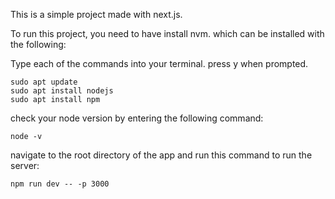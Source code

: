 This is a simple project made with next.js.

To run this project, you need to have install nvm. which can be installed with the following:

Type each of the commands into your terminal. press y when prompted.

```
sudo apt update
sudo apt install nodejs
sudo apt install npm
```

check your node version by entering the following command:
```
node -v
```

navigate to the root directory of the app and run this command to run the server:
```
npm run dev -- -p 3000
```
